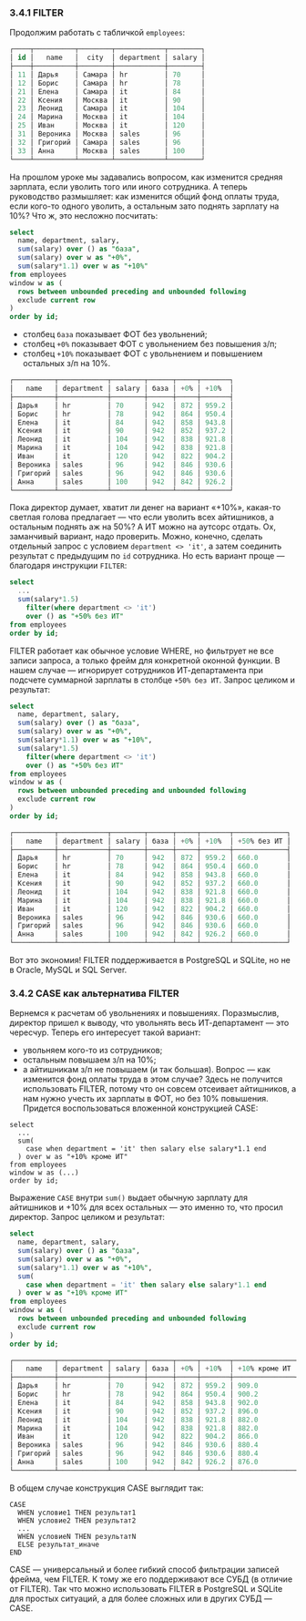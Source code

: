 ### 3.4.1 FILTER
Продолжим работать с табличкой `employees`:
```sql
┌────┬──────────┬────────┬────────────┬────────┐
│ id │   name   │  city  │ department │ salary │
├────┼──────────┼────────┼────────────┼────────┤
│ 11 │ Дарья    │ Самара │ hr         │ 70     │
│ 12 │ Борис    │ Самара │ hr         │ 78     │
│ 21 │ Елена    │ Самара │ it         │ 84     │
│ 22 │ Ксения   │ Москва │ it         │ 90     │
│ 23 │ Леонид   │ Самара │ it         │ 104    │
│ 24 │ Марина   │ Москва │ it         │ 104    │
│ 25 │ Иван     │ Москва │ it         │ 120    │
│ 31 │ Вероника │ Москва │ sales      │ 96     │
│ 32 │ Григорий │ Самара │ sales      │ 96     │
│ 33 │ Анна     │ Москва │ sales      │ 100    │
└────┴──────────┴────────┴────────────┴────────┘
```
На прошлом уроке мы задавались вопросом, как изменится средняя зарплата, если уволить того или иного сотрудника. А теперь руководство размышляет: как изменится общий фонд оплаты труда, если кого-то одного уволить, а остальным зато поднять зарплату на 10%?
Что ж, это несложно посчитать:
```sql
select
  name, department, salary,
  sum(salary) over () as "база",
  sum(salary) over w as "+0%",
  sum(salary*1.1) over w as "+10%"
from employees
window w as (
  rows between unbounded preceding and unbounded following
  exclude current row
)
order by id;
```
- столбец `база` показывает ФОТ без увольнений;
- столбец `+0%` показывает ФОТ с увольнением без повышения з/п;
- столбец `+10%` показывает ФОТ с увольнением и повышением остальных з/п на 10%.
```sql
┌──────────┬────────────┬────────┬──────┬─────┬───────┐
│   name   │ department │ salary │ база │ +0% │ +10%  │
├──────────┼────────────┼────────┼──────┼─────┼───────┤
│ Дарья    │ hr         │ 70     │ 942  │ 872 │ 959.2 │
│ Борис    │ hr         │ 78     │ 942  │ 864 │ 950.4 │
│ Елена    │ it         │ 84     │ 942  │ 858 │ 943.8 │
│ Ксения   │ it         │ 90     │ 942  │ 852 │ 937.2 │
│ Леонид   │ it         │ 104    │ 942  │ 838 │ 921.8 │
│ Марина   │ it         │ 104    │ 942  │ 838 │ 921.8 │
│ Иван     │ it         │ 120    │ 942  │ 822 │ 904.2 │
│ Вероника │ sales      │ 96     │ 942  │ 846 │ 930.6 │
│ Григорий │ sales      │ 96     │ 942  │ 846 │ 930.6 │
│ Анна     │ sales      │ 100    │ 942  │ 842 │ 926.2 │
└──────────┴────────────┴────────┴──────┴─────┴───────┘
```
Пока директор думает, хватит ли денег на вариант «+10%», какая-то светлая голова предлагает — что если уволить всех айтишников, а остальным поднять аж на 50%? А ИТ можно на аутсорс отдать. Ох, заманчивый вариант, надо проверить.
Можно, конечно, сделать отдельный запрос с условием `department <> 'it'`, а затем соединить результат с предыдущим по `id` сотрудника. Но есть вариант проще — благодаря инструкции `FILTER`:
```sql
select
  ...
  sum(salary*1.5)
    filter(where department <> 'it')
    over () as "+50% без ИТ"
from employees
order by id;
```
FILTER работает как обычное условие WHERE, но фильтрует не все записи запроса, а только фрейм для конкретной оконной функции. В нашем случае — игнорирует сотрудников ИТ-департамента при подсчете суммарной зарплаты в столбце `+50% без ИТ`.
Запрос целиком и результат:
```sql
select
  name, department, salary,
  sum(salary) over () as "база",
  sum(salary) over w as "+0%",
  sum(salary*1.1) over w as "+10%",
  sum(salary*1.5)
    filter(where department <> 'it')
    over () as "+50% без ИТ"
from employees
window w as (
  rows between unbounded preceding and unbounded following
  exclude current row
)
order by id;

┌──────────┬────────────┬────────┬──────┬─────┬───────┬─────────────┐
│   name   │ department │ salary │ база │ +0% │ +10%  │ +50% без ИТ │
├──────────┼────────────┼────────┼──────┼─────┼───────┼─────────────┤
│ Дарья    │ hr         │ 70     │ 942  │ 872 │ 959.2 │ 660.0       │
│ Борис    │ hr         │ 78     │ 942  │ 864 │ 950.4 │ 660.0       │
│ Елена    │ it         │ 84     │ 942  │ 858 │ 943.8 │ 660.0       │
│ Ксения   │ it         │ 90     │ 942  │ 852 │ 937.2 │ 660.0       │
│ Леонид   │ it         │ 104    │ 942  │ 838 │ 921.8 │ 660.0       │
│ Марина   │ it         │ 104    │ 942  │ 838 │ 921.8 │ 660.0       │
│ Иван     │ it         │ 120    │ 942  │ 822 │ 904.2 │ 660.0       │
│ Вероника │ sales      │ 96     │ 942  │ 846 │ 930.6 │ 660.0       │
│ Григорий │ sales      │ 96     │ 942  │ 846 │ 930.6 │ 660.0       │
│ Анна     │ sales      │ 100    │ 942  │ 842 │ 926.2 │ 660.0       │
└──────────┴────────────┴────────┴──────┴─────┴───────┴─────────────┘
```
Вот это экономия!
FILTER поддерживается в PostgreSQL и SQLite, но не в Oracle, MySQL и SQL Server.

### 3.4.2 CASE как альтернатива FILTER
Вернемся к расчетам об увольнениях и повышениях. Поразмыслив, директор пришел к выводу, что увольнять весь ИТ-департамент — это чересчур. Теперь его интересует такой вариант:
- увольняем кого-то из сотрудников;
- остальным повышаем з/п на 10%;
- а айтишникам з/п не повышаем (и так большая).
Вопрос — как изменится фонд оплаты труда в этом случае?
Здесь не получится использовать FILTER, потому что он совсем отсеивает айтишников, а нам нужно учесть их зарплаты в ФОТ, но без 10% повышения. Придется воспользоваться вложенной конструкцией CASE:
```
select
  ...
  sum(
    case when department = 'it' then salary else salary*1.1 end
  ) over w as "+10% кроме ИТ"
from employees
window w as (...)
order by id;
```
Выражение `CASE` внутри `sum()` выдает обычную зарплату для айтишников и +10% для всех остальных — это именно то, что просил директор.
Запрос целиком и результат:
```sql
select
  name, department, salary,
  sum(salary) over () as "база",
  sum(salary) over w as "+0%",
  sum(salary*1.1) over w as "+10%",
  sum(
    case when department = 'it' then salary else salary*1.1 end
  ) over w as "+10% кроме ИТ"
from employees
window w as (
  rows between unbounded preceding and unbounded following
  exclude current row
)
order by id;

┌──────────┬────────────┬────────┬──────┬─────┬───────┬───────────────┐
│   name   │ department │ salary │ база │ +0% │ +10%  │ +10% кроме ИТ │
├──────────┼────────────┼────────┼──────┼─────┼───────┼───────────────┤
│ Дарья    │ hr         │ 70     │ 942  │ 872 │ 959.2 │ 909.0         │
│ Борис    │ hr         │ 78     │ 942  │ 864 │ 950.4 │ 900.2         │
│ Елена    │ it         │ 84     │ 942  │ 858 │ 943.8 │ 902.0         │
│ Ксения   │ it         │ 90     │ 942  │ 852 │ 937.2 │ 896.0         │
│ Леонид   │ it         │ 104    │ 942  │ 838 │ 921.8 │ 882.0         │
│ Марина   │ it         │ 104    │ 942  │ 838 │ 921.8 │ 882.0         │
│ Иван     │ it         │ 120    │ 942  │ 822 │ 904.2 │ 866.0         │
│ Вероника │ sales      │ 96     │ 942  │ 846 │ 930.6 │ 880.4         │
│ Григорий │ sales      │ 96     │ 942  │ 846 │ 930.6 │ 880.4         │
│ Анна     │ sales      │ 100    │ 942  │ 842 │ 926.2 │ 876.0         │
└──────────┴────────────┴────────┴──────┴─────┴───────┴───────────────┘
```
В общем случае конструкция CASE выглядит так:
```http
CASE
  WHEN условие1 THEN результат1
  WHEN условие2 THEN результат2
  ...
  WHEN условиеN THEN результатN
  ELSE результат_иначе
END
```
CASE — универсальный и более гибкий способ фильтрации записей фрейма, чем FILTER. К тому же его поддерживают все СУБД (в отличие от FILTER). Так что можно использовать FILTER в PostgreSQL и SQLite для простых ситуаций, а для более сложных или в других СУБД — CASE.